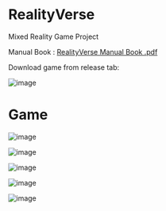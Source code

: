 # RealityVerse
 Mixed Reality Game Project


 Manual Book :
[RealityVerse Manual Book .pdf](https://github.com/user-attachments/files/17969615/RealityVerse.Manual.Book.pdf)


Download game from release tab:

![image](https://github.com/user-attachments/assets/2b864eef-23d9-4c9b-8df3-e33740d716dd)

<h1>Game</h1>

![image](https://github.com/user-attachments/assets/359f719c-7c95-4861-8399-dbff8beed20b)

![image](https://github.com/user-attachments/assets/2b9550d4-f40c-4c3e-a364-ee69347cf85f)

![image](https://github.com/user-attachments/assets/f0832f0a-aa56-4a26-af08-c1451bc410a0)

![image](https://github.com/user-attachments/assets/68259a3a-28e6-4d7d-abdf-af3de7c92c82)

![image](https://github.com/user-attachments/assets/1eff3929-91e0-41d4-a60a-2d5fe4510372)
